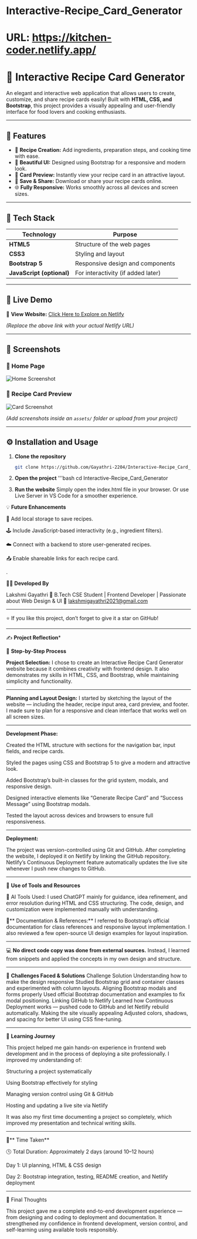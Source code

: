 # Interactive-Recipe_Card_Generator


# URL: https://kitchen-coder.netlify.app/
# 🍳 Interactive Recipe Card Generator

An elegant and interactive web application that allows users to create, customize, and share recipe cards easily! Built with **HTML, CSS, and Bootstrap**, this project provides a visually appealing and user-friendly interface for food lovers and cooking enthusiasts.

---

## 🌟 Features

- 📝 **Recipe Creation:** Add ingredients, preparation steps, and cooking time with ease.  
- 🎨 **Beautiful UI:** Designed using Bootstrap for a responsive and modern look.  
- 📸 **Card Preview:** Instantly view your recipe card in an attractive layout.  
- 💾 **Save & Share:** Download or share your recipe cards online.  
- 🌐 **Fully Responsive:** Works smoothly across all devices and screen sizes.

---

## 🧠 Tech Stack

| Technology | Purpose |
|-------------|----------|
| **HTML5** | Structure of the web pages |
| **CSS3** | Styling and layout |
| **Bootstrap 5** | Responsive design and components |
| **JavaScript (optional)** | For interactivity (if added later) |

---

## 🚀 Live Demo

🔗 **View Website:** [Click Here to Explore on Netlify](https://your-netlify-site.netlify.app)

*(Replace the above link with your actual Netlify URL)*

---

## 📸 Screenshots

### 🧁 Home Page
![Home Screenshot](assets/screenshot1.png)

### 🍰 Recipe Card Preview
![Card Screenshot](assets/screenshot2.png)

*(Add screenshots inside an `assets/` folder or upload from your project)*

---

## ⚙️ Installation and Usage

1. **Clone the repository**
   ```bash
   git clone https://github.com/Gayathri-2204/Interactive-Recipe_Card_Generator.git


2. **Open the project**
    '''bash
   cd Interactive-Recipe_Card_Generator


3. **Run the website**
        Simply open the index.html file in your browser.
        Or use Live Server in VS Code for a smoother experience.




💡 **Future Enhancements**

🧾 Add local storage to save recipes.

🕹️ Include JavaScript-based interactivity (e.g., ingredient filters).

☁️ Connect with a backend to store user-generated recipes.

📤 Enable shareable links for each recipe card.



.

👩‍💻 **Developed By**

Lakshmi Gayathri
💼 B.Tech CSE Student | Frontend Developer | Passionate about Web Design & UI
📧 lakshmigayathri2021@gmail.com

---

⭐ If you like this project, don’t forget to give it a star on GitHub!

---

✍️ **Project Reflection***

🔹 **Step-by-Step Process**

**Project Selection:**
I chose to create an Interactive Recipe Card Generator website because it combines creativity with frontend design. It also demonstrates my skills in HTML, CSS, and Bootstrap, while maintaining simplicity and functionality.

---
**Planning and Layout Design:**
I started by sketching the layout of the website — including the header, recipe input area, card preview, and footer. I made sure to plan for a responsive and clean interface that works well on all screen sizes.

---
**Development Phase:**

Created the HTML structure with sections for the navigation bar, input fields, and recipe cards.

Styled the pages using CSS and Bootstrap 5 to give a modern and attractive look.

Added Bootstrap’s built-in classes for the grid system, modals, and responsive design.

Designed interactive elements like “Generate Recipe Card” and “Success Message” using Bootstrap modals.

Tested the layout across devices and browsers to ensure full responsiveness.

---
**Deployment:**

The project was version-controlled using Git and GitHub.
After completing the website, I deployed it on Netlify by linking the GitHub repository.
Netlify’s Continuous Deployment feature automatically updates the live site whenever I push new changes to GitHub.

---
🔹 **Use of Tools and Resources**

🧠 AI Tools Used:
I used ChatGPT mainly for guidance, idea refinement, and error resolution during HTML and CSS structuring.
The code, design, and customization were implemented manually with understanding.

📘** Documentation & References:**
I referred to Bootstrap’s official documentation for class references and responsive layout implementation.
I also reviewed a few open-source UI design examples for layout inspiration.

---
💻 **No direct code copy was done from external sources.**
Instead, I learned from snippets and applied the concepts in my own design and structure.

---

🔹 **Challenges Faced & Solutions**
Challenge	Solution
Understanding how to make the design responsive	Studied Bootstrap grid and container classes and experimented with column layouts.
Aligning Bootstrap modals and forms properly	Used official Bootstrap documentation and examples to fix modal positioning.
Linking GitHub to Netlify	Learned how Continuous Deployment works — pushed code to GitHub and let Netlify rebuild automatically.
Making the site visually appealing	Adjusted colors, shadows, and spacing for better UI using CSS fine-tuning.

---
🔹 **Learning Journey**

This project helped me gain hands-on experience in frontend web development and in the process of deploying a site professionally.
I improved my understanding of:

Structuring a project systematically

Using Bootstrap effectively for styling

Managing version control using Git & GitHub

Hosting and updating a live site via Netlify

It was also my first time documenting a project so completely, which improved my presentation and technical writing skills.

---

🔹** Time Taken**

🕓 Total Duration: Approximately 2 days (around 10–12 hours)

Day 1: UI planning, HTML & CSS design

Day 2: Bootstrap integration, testing, README creation, and Netlify deployment

---

🔹 Final Thoughts

This project gave me a complete end-to-end development experience — from designing and coding to deployment and documentation.
It strengthened my confidence in frontend development, version control, and self-learning using available tools responsibly.
